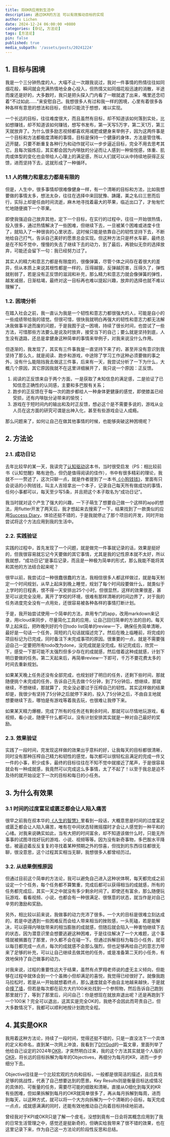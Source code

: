 ```yaml
---
title: 将OKR应用到生活中
description: 通过OKR的方法 可以有效推动目标的实现
author: Lichen
date: 2024-12-24 06:00:00 +0800
categories: [杂记, 方法论]
tags: [方法论]
pin: false
published: true
media_subpath: '/assets/posts/20241224'
---
```


## 1. 目标与困境

我是一个三分钟热度的人，大喵不止一次跟我说过，我对一件事情的热情往往如同烟花般，瞬间就会充满热情地全身心投入，但热情又如同烟花般迅速的消散，半途而废还是好的，大多数时，我只是把头探入门内看了一眼就退了出来，嘴里还念叨着“不过如此……”来安慰自己。我想很多人有过和我一样的困境，心里有着很多各种各样有意思的想法和目标，但却只能流于想想，难以实现。

一个长远的目标，往往难度很大，而且虽然有目标，却不知道该如何落到实处，比如想赚钱，却不知道该如何赚钱，想写书发布，第一天写5万字，第二天1万，第三天就放弃了。为什么很多励志视频都喜欢用减肥或健身来举例子，因为这两件事是一个目标和方法都极度清晰的事情，目标是保持一个健康的身体，方法是管住嘴、迈开腿，只要不断重复各种行为和动作就可以一步步逼近目标，完全不用去思考其它。且每次锻炼后，其实都会因为内啡肽的分泌而让人感到一种愉悦感，体重、肌肉或体型的变化也会带给人心理上的满足感，所以人们就可以从中持续地获得正反馈，进而坚持下去，这就形成了一种循环。

### 1.1 人的精力和意志力都是有限的

但是，人生中，很多事情却很难像健身一样，有一个清晰的目标和方法，比如我想要做的事情太多，想法太杂，往往在选择中来回犹豫、踌躇，美之名曰三思而后行，实际上却是任由时间流逝，麻木地寻找着最大的苹果，临近出口了，才匆匆忙忙地随便摘下一个苹果。

即使我强迫自己放弃其他，定下一个目标，在实行的过程中，往往一开始很热情，投入很多，通过热情解决了一些困难，但继续下去，一旦被某个困难或进度卡住了，就陷入了一种很丧的心里状态，这时候只能是依靠自己的韧性坚持下去，不断地给自己打气，告诉自己美好的愿景总会实现。但这种方法只是杯水车薪，最终总是在不知不觉中，慢慢的失去了继续下去的动力，到了最后，再貌似无奈的选择放弃，可能还会留下一句：我已经努力过了。

其实人的精力和意志力都是有限度的，很像弹簧，尽管个体之间存在着很大的差异，但从本质上来说其根性都是一样的，压得越狠，反弹越厉害，压得久了，弹性就削弱了，若是没有正反馈的滋润和补充，那么精力和意志力就会像弹簧的弹性，越发减弱，日渐枯竭，最终对这一目标再也难以提起兴趣，放弃的选择也就不难以理解了。

### 1.2. 困境分析

在踏入社会之前，我一直认为我是一个韧性和意志力都很强大的人，可能是自小的一些成绩带给我的错觉。但很可惜，很快我就明白再强大的韧性和意志力都无法解决我做事半途而废的问题，于是我囿于这一困境，持续了很长时间，也尝试了一些方法，可惜那些方法要么是说及时放弃，接受当下的自己；要么就是坚持到底，人生没有退路，还总是拿健身这种简单的事情来举例子，对我来说没什么作用。

但逐渐的，我发现了，其实有三件事我是一直坚持下来了的，甚至并没有意识到我坚持了那么久，就是阅读、跑步和游戏，中途除了学习工作这种必须要做的事之外，没有什么能阻挡我去做这三件事，后来有一天，我尝试分析了一下为什么，大概几个原因，其它原因我就不在这里详细展开了，我只说一个原因：正反馈。

1. 阅读的正反馈来自于两个方面，一是获取了未知信息的满足感，二是验证了已知信息正确性的认同感，主要和多巴胺有关系；
2. 跑步的正反馈在于每一次的跑步都给人一种身体更健康的感觉，即使膝盖已经受损，还有内啡肽分泌带来的愉悦；
3. 游戏在于短时间内的输出和及时正反馈，想必这个是不需要多说的，游戏从业人员在这方面的研究可谓是出神入化，甚至有些游戏会让人成瘾。

那么问题来了，如何让自己在做其他事情的时候，也能够突破这种困境呢？

## 2. 方法论

### 2.1. 成功日记

去年比较早的某一天，我读完了[认知驱动](https://book.douban.com/subject/35548280/)这本书，当时很受启发（PS：相比较前书《认知觉醒》略有逊色，但仍是值得阅读的佳作），书中有很多精彩的理论，我就不一一赘述了，这次只聊一点，就是作者提到了一本书[《小狗钱钱》](https://book.douban.com/subject/1095634/)，里面有只会说话的小狗钱钱，叫主人吉娅拿出一个本子，记录自己每天所有做成功的事情，任何小事都可以，每天至少写5条，并且把这个本子取名为“成功日记”。

我当时就对这个产生了强大的兴趣，一下子萌生了想要自己做一个这样的app的想法，用flutter开发了两天后，我才想起来去搜索了一下，结果找到了一款类似的应用[Success Diary](https://apps.apple.com/cn/app/success-diary-record-happiness/id1496539349?l=en-US)，体验还挺不错的，于是我就停止了那个项目的开发，同时开始尝试将这个方法应用到我的生活中。

### 2.2. 实践验证

实践的过程中，首先发现了一个问题，就是做完一件事就记录的话，效果是挺好的，但我很容易就忘记今天要做的其它事情，尤其是我的记性原本就不太好，所以我就想，“成功日记”是事后记录，而且是一种极为简单的形式，那么我能不能将其和其他的方法结合起来呢？

很早以前，我尝试过一种很蠢很蠢的方法，我相信很多人都这样做过，就是每天制定一个时间规划，从早上起床到晚上睡觉，规划了每个时间段要做什么，就类似于上学时的日程表，恨不得一天安排出25个小时。但很显然，这样的效果很差，甚至可以说完全没用，离开了学校的环境，很难有那样清晰的时间边界了，对于我的任务进度完全没有一点用处，还很容易被各种各样的事情打断计划。

于是，我开始尝试使用一个简单的方法，弃用专门的app，改用markdown来记录，用icloud来同步，尽量简化工具的应用，让自己回归简单的方法的目的。每天早上起床后，把昨晚列好的今日todo list简单的review一下，确保任务简单清晰，最好是一句话一个任务，简短的几句话就描述完了。然后在晚上临睡前，将完成的项目标记为已完成，同时备注下未完成事项的原因。很重要的一点，就是不需要强迫自己一定要把所有todo改为done，没完成就是没完成。标记完成后，欣赏一下，感受一下那可能不太强烈但多少存在的成就感，然后借着这种成就感，计划下明日要做的任务。第二天起来后，再简单review一下即可，千万不要花费太多的时间去重新规划。

如果某天晚上任务还没有全部完成，也规划好了明日的任务，还剩下些时间，那就随便挑个未完成的任务，告诉自己先去做个5分钟，到了5分钟后，想继续，那就继续，不想继续，那就算了，完全没必要过于压榨自己的韧性。其实这样做的结果却是，我很少有坚持了5分钟之后就停下来的，投入了5分钟之后，不由自主地就想要继续下去，哪怕是有游戏等着我去玩，也很难让我停下来。

如果某天精力爆棚，完成了所有的任务还有剩余时间，那就可以尽情地玩游戏，看视频，看小说，随便干什么都可以，没有计划安排其实就是一种对自己最好的奖励。

### 2.3. 效果验证

实践了一段时间，完发现这样做的效果出乎意料的好，让我每天的目标都很清晰，同时没有那种压榨自己精力和韧性的感觉，每次都可以很轻松且满足的完成一件又一件的小事，积少成多，最终的目标往往在不知不觉中就接近了尾声，于是很容易就会有一种成就感，我竟然可以完成这么多事情，太了不起了！以至于我总是迫不及待的就开始设定下一次的目标和每日的小任务。

## 3. 为什么有效果

### 3.1 时间的过度富足或匮乏都会让人陷入痛苦

很早之前我在叔本华的[《人生的智慧》](https://book.douban.com/subject/3261600/)里看到一段话，大概意思是时间的过度富足或匮乏都会让人陷入痛苦，唯有在中间状态轻微摇摆时才会让人感觉到一种平和的心绪。对我来说确实如此，当有大把的时间富余，却不知道该做什么时，只能无所事事的试图寻找好玩的游戏、小说、视频等等。因为没有新奇事物，多巴胺水平降低，被逼迫着反反复复的寻找着某种预期之外的惊喜，但找到的东西往往都很无聊，很没意思，这个过程其实相当无聊，我想很多人都曾经历过。

### 3.2. 从结果倒推原因

但通过目前这个简单的方法论，我可以避免自己进入这种状体啊，每天都完成之前设定一个个任务，每个任务都不算繁重，完成后都可以获得相当的成就感，所有的任务都完成后，其实一天之中就没有多少剩余时间了。即使还有富余，那么随便玩玩游戏、看看视频、小说，也都会有一种很满足、很惬意的状态，就当作是对自己辛劳的激励和奖励。

另外，相比较以前来说，我做事的动力充沛了很多。一个大的目标是很难立刻达成的，若是中途遇到一些困难反而会给人带来相当的挫败感，一头死磕，若是能解决，可以获得内啡肽带来的相当膨胀的成就感，但随后就会陷入一种害怕继续下去的状态，因为潜意识里会想要逃避这种困难，于是往往解决了一个大难题，这个事情就被搁置在了那里，许久都不会在碰一下。但通过拆解目标为每日小任务，就可以每日都完成一点点，每次的成就感不会那么强烈，但也足够再给自己的意志力带来了足够的补充，可以让自己继续去做其他的任务，或是准备第二天的小任务，有效地保持了自己做事的动力。

对我来说，过程的重要性远大于结果，虽然有点罗翔老师说的虚无主义倾向，但能够在过程中就体会到一个个虽微小但却满足的喜悦，我觉得已经很好了。就像我跑马拉松时，若是从一开始就想着终点，那么速度就会不由自主地越来越快，于是就会[撞了墙](https://www.codoon.com/iec/article/BwBW8wzFp2o=)，但若是每次都在前方大约100米处找到一个参照物，然后告诉自己跑到那里就行了，等到了那里后，问问自己：你是想现在就放弃退出呢？还是再跑到下一个100米？完全可以退出，这其实是完全OK的，我绝不会因此而苛责自己，但大多数情况下，我都可以顺利地按计划跑完全程。

## 4. 其实是OKR

我用着这种方法论，持续了一段时间，觉得还挺不错的，只是一直没法下一个具体的定义和命名，直到某一次网上冲浪，我看到了[DIYGod](https://diygod.cc)的一篇文章，里面列举了他给自己设定的2024年[OKR](https://diygod.cc/2023#user-content-%EF%B8%8F-okr)，才突然明白过来，我的这个方法其实就是个人版的[OKR](https://en.wikipedia.org/wiki/Objectives_and_key_results)，将长远的目标拆解为每年的Objectives，再细分为每月的KR，进而一步步细分下去。

Objective往往是一个比较宏观的方向和目标，一般都是很简洁的描述，且应具有足够的挑战性，代表了自己想要达到的愿景。Key Results则是衡量目标达成情况的具体的、可衡量的任务，需要尽可能的细致和清晰。直接从O细化到每天的KR有些困难，但如果拆解到每月的OKR就简单很多了，再从每月拆解到每周，进而到每天，以这种方式，就可以将一个大方向拆解为一个个清晰的小目标，每天完成一点点，成就感满满的同时，还能有效地推动自己向着目标持续地前进。

曾经我对于KPI或OKR只是了解一个皮毛，没想到竟有一日会将其概念应用到了我的日常生活管理之中，感觉还是挺新奇的，但确实给我带来了很不错的效果，也在这里记录下来，作为自己这一方法论的阶段性反思和总结。